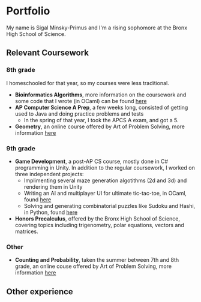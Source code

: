 # Portfolio

My name is Sigal Minsky-Primus and I'm a rising sophomore at the Bronx High School of Science.

## Relevant Coursework

### 8th grade

I homeschooled for that year, so my courses were less traditional.

- **Bioinformatics Algorithms**, more information on the coursework and some code that I wrote (in OCaml) can be found [here](https://github.com/sigalrmp/Bioinformatics-Portfolio)
- **AP Computer Science A Prep**, a few weeks long, consisted of getting used to Java and doing practice problems and tests
  -   In the spring of that year, I took the APCS A exam, and got a 5.
- **Geometry**, an online course offered by Art of Problem Solving, more information [here](https://artofproblemsolving.com/school/course/intro-geometry)
  
### 9th grade

- **Game Development**, a post-AP CS course, mostly done in C# programming in Unity. In addition to the regular coursework, I worked on three independent projects:
  - Implimenting several maze generation algotithms (2d and 3d) and rendering them in Unity
  - Writing an AI and multiplayer UI for ultimate tic-tac-toe, in OCaml, found [here](https://github.com/sigalrmp/Ultimate-Tic-Tac-Toe)
  - Solving and generating combinatorial puzzles like Sudoku and Hashi, in Python, found [here](https://github.com/sigalrmp/puzzles-2022)
- **Honors Precalculus**, offered by the Bronx High School of Science, covering topics including trigenometry, polar equations, vectors and matrices.

### Other

- **Counting and Probability**, taken the summer between 7th and 8th grade, an online couse offered by Art of Problem Solving, more information [here](https://artofproblemsolving.com/school/course/intro-counting)

## Other experience
